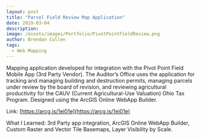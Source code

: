 ```yaml
---
layout: post
title: "Parcel Field Review Map Application"
date: 2019-03-04
description:
image: /assets/images/Portfolio/PivotPointFieldReview.png
author: Brendan Cullen
tags:
  - Web Mapping
---
```

 Mapping application developed for integration with the Pivot Point Field Mobile App (3rd Party Vendor). The Auditor’s Office uses the application for tracking and managing building and destruction permits, managing parcels under review by the board of revision, and reviewing agricultural productivity for the CAUV (Current Agricultural-Use Valuation) Ohio Tax Program. Designed using the ArcGIS Online WebApp Builder.

Link: [https://arcg.is/1ei01e](https://arcg.is/1ei01e)

What I Learned: 3rd Party app integration, ArcGIS Online WebApp Builder, Custom Raster and Vector Tile Basemaps, Layer Visibility by Scale.